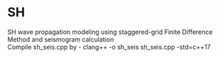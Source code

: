 # SH
SH wave propagation modeling using staggered-grid Finite Difference Method and seismogram calculation\
Compile sh_seis.cpp by -  clang++ -o sh_seis sh_seis.cpp -std=c++17
